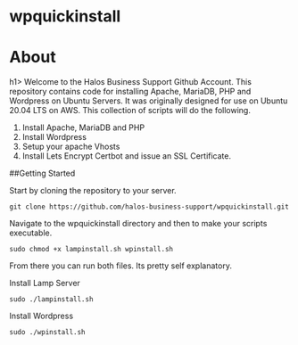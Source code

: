 # wpquickinstall

<h1>About</h1>h1> 
Welcome to the Halos Business Support Github Account. This repository contains code for
installing Apache, MariaDB, PHP and Wordpress on Ubuntu Servers. It was originally designed for 
use on Ubuntu 20.04 LTS on AWS. This collection of scripts will do the following. 

1. Install Apache, MariaDB and PHP
2. Install Wordpress
3. Setup your apache Vhosts
4. Install Lets Encrypt Certbot and issue an SSL Certificate.

##Getting Started 

Start by cloning the repository to your server.

``
git clone https://github.com/halos-business-support/wpquickinstall.git
``

Navigate to the wpquickinstall directory and then to make your scripts executable. 


``
sudo chmod +x lampinstall.sh wpinstall.sh 
``

From there you can run both files. Its pretty self explanatory.

Install Lamp Server

`sudo ./lampinstall.sh `

Install Wordpress 


`sudo ./wpinstall.sh` 
